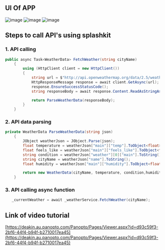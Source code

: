## UI Of APP

![image](https://github.com/user-attachments/assets/1ff8b799-bc4c-4f60-bcd5-b427b53f08c5)
![image](https://github.com/user-attachments/assets/4306f381-f780-4020-bd44-2ba16f611598)
![image](https://github.com/user-attachments/assets/8dc591a7-33ee-40bd-8a50-cc7a3ef595f0)

## Steps to call API's using splashkit

### 1. API calling
```cs
public async Task<WeatherData> FetchWeather(string cityName)
    {
        using (HttpClient client = new HttpClient())
        {
            string url = $"http://api.openweathermap.org/data/2.5/weather?q={cityName}&appid={apiKey}&units=metric";
            HttpResponseMessage response = await client.GetAsync(url);
            response.EnsureSuccessStatusCode();
            string responseBody = await response.Content.ReadAsStringAsync();

            return ParseWeatherData(responseBody);
        }
    }
```

### 2. API data parsing
```cs
private WeatherData ParseWeatherData(string json)
    {
        JObject weatherJson = JObject.Parse(json);
        float temperature = weatherJson["main"]["temp"].ToObject<float>();
        float feels_like = weatherJson["main"]["feels_like"].ToObject<float>();
        string condition = weatherJson["weather"][0]["main"].ToString();
        string cityName = weatherJson["name"].ToString();
        float humidity = weatherJson["main"]["humidity"].ToObject<float>();

        return new WeatherData(cityName, temperature, condition,humidity,feels_like);
    }
```

### 3. API calling async function
```cs
   _currentWeather = await _weatherService.FetchWeather(cityName);
```

## Link of video tutorial
[https://deakin.au.panopto.com/Panopto/Pages/Viewer.aspx?id=d93c59f3-2bf6-44f4-b94f-b2710017ea45](https://deakin.au.panopto.com/Panopto/Pages/Viewer.aspx?id=d93c59f3-2bf6-44f4-b94f-b2710017ea45)

